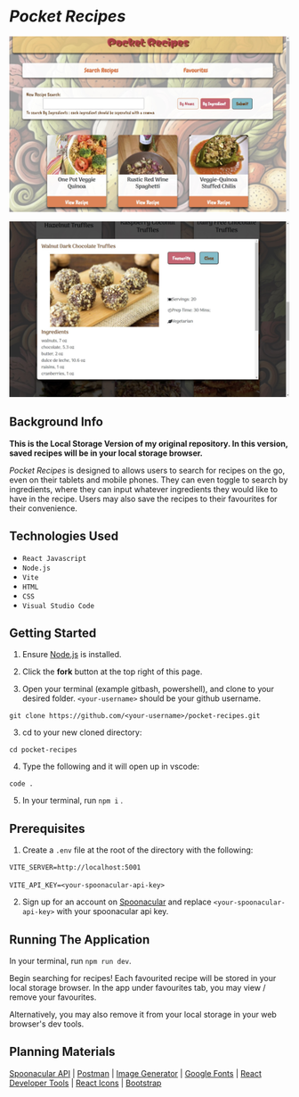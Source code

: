 # _Pocket Recipes_

![App Screenshot](/public/app-front.jpg)

![Recipe Modal](/public/Modal.jpg)

## Background Info

**This is the Local Storage Version of my original repository. In this version, saved recipes will be in your local storage browser.**

_Pocket Recipes_ is designed to allows users to search for recipes on the go, even on their tablets and mobile phones. They can even toggle to search by ingredients, where they can input whatever ingredients they would like to have in the recipe. Users may also save the recipes to their favourites for their convenience.

## Technologies Used

- `React Javascript`
- `Node.js`
- `Vite`
- `HTML`
- `CSS`
- `Visual Studio Code`

## Getting Started

1. Ensure [Node.js](https://nodejs.org/en) is installed.

1. Click the **fork** button at the top right of this page.

1. Open your terminal (example gitbash, powershell), and clone to your desired folder.
   `<your-username>` should be your github username.

```
git clone https://github.com/<your-username>/pocket-recipes.git
```

3. cd to your new cloned directory:

```
cd pocket-recipes
```

4. Type the following and it will open up in vscode:

```
code .
```

5. In your terminal, run `npm i` .

## Prerequisites

1. Create a `.env` file at the root of the directory with the following:

```
VITE_SERVER=http://localhost:5001

VITE_API_KEY=<your-spoonacular-api-key>

```

2. Sign up for an account on [Spoonacular](https://spoonacular.com/food-api) and replace `<your-spoonacular-api-key>` with your spoonacular api key.

## Running The Application

In your terminal, run `npm run dev`.

Begin searching for recipes! Each favourited recipe will be stored in your local storage browser. In the app under favourites tab, you may view / remove your favourites.

Alternatively, you may also remove it from your local storage in your web browser's dev tools.

## Planning Materials

[Spoonacular API](https://spoonacular.com/food-api/) | [Postman](https://www.postman.com/) | [Image Generator](https://gemini.google.com/app) | [Google Fonts](https://fonts.google.com/selection/embed) | [React Developer Tools](https://react.dev/learn/react-developer-tools) | [React Icons](https://react-icons.github.io/react-icons/) | [Bootstrap](https://getbootstrap.com/)
